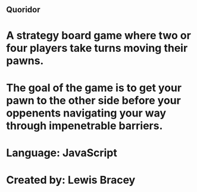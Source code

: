 ## Quoridor 
# A strategy board game where two or four players take turns moving their pawns.
# The goal of the game is to get your pawn to the other side before your oppenents navigating your way through impenetrable barriers.
# Language: JavaScript
# Created by: Lewis Bracey 